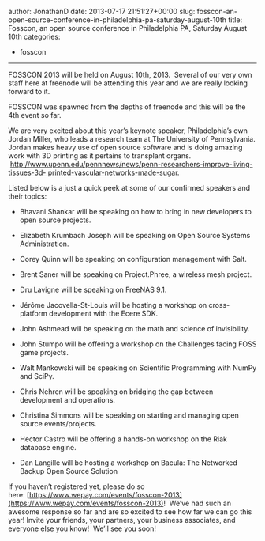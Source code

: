 author: JonathanD
date: 2013-07-17 21:51:27+00:00
slug: fosscon-an-open-source-conference-in-philadelphia-pa-saturday-august-10th
title: Fosscon, an open source conference in Philadelphia PA, Saturday August 10th
categories:
- fosscon
---

FOSSCON 2013 will be held on August 10th, 2013.  Several of our very own staff here at freenode will be attending this year and we are really looking forward to it.




FOSSCON was spawned from the depths of freenode and this will be the 4th event so far.




We are very excited about this year’s keynote speaker, Philadelphia’s own Jordan Miller, who leads a research team at The University of Pennsylvania. Jordan makes heavy use of open source software and is doing amazing work with 3D printing as it pertains to transplant organs.  [http://www.upenn.edu/pennnews/news/penn-researchers-improve-living-tissues-3d- printed-vascular-networks-made-suga](http://www.upenn.edu/pennnews/news/penn-researchers-improve-living-tissues-3d-%20printed-vascular-networks-made-sugar)r.




Listed below is a just a quick peek at some of our confirmed speakers and their topics:





	
  * Bhavani Shankar will be speaking on how to bring in new developers to open source projects.

	
  * Elizabeth Krumbach Joseph will be speaking on Open Source Systems Administration.

	
  * Corey Quinn will be speaking on configuration management with Salt.

	
  * Brent Saner will be speaking on Project.Phree, a wireless mesh project.

	
  * Dru Lavigne will be speaking on FreeNAS 9.1.

	
  * Jérôme Jacovella-St-Louis will be hosting a workshop on cross-platform development with the Ecere SDK.

	
  * John Ashmead will be speaking on the math and science of invisibility.

	
  * John Stumpo will be offering a workshop on the Challenges facing FOSS game projects.

	
  * Walt Mankowski will be speaking on Scientific Programming with NumPy and SciPy.

	
  * Chris Nehren will be speaking on bridging the gap between development and operations.

	
  * Christina Simmons will be speaking on starting and managing open source events/projects.

	
  * Hector Castro will be offering a hands-on workshop on the Riak database engine.

	
  * Dan Langille will be hosting a workshop on Bacula: The Networked Backup Open Source Solution




If you haven’t registered yet, please do so here: [https://www.wepay.com/events/fosscon-2013](https://www.wepay.com/events/fosscon-2013)!  We’ve had such an awesome response so far and are so excited to see how far we can go this year! Invite your friends, your partners, your business associates, and everyone else you know!  We’ll see you soon!
